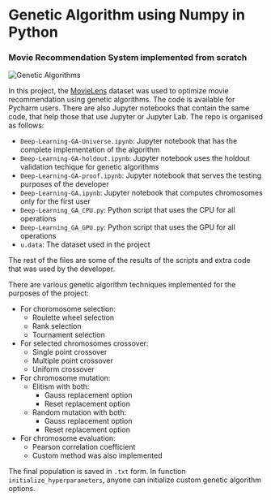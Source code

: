 # Genetic Algorithm using Numpy in Python

### Movie Recommendation System implemented from scratch

![Genetic Algorithms](https://biology.mit.edu/wp-content/uploads/2017/12/Cell-karyotype-exhibiting-trisomy_Credit_NIH.jpeg)

In this project, the [MovieLens](https://grouplens.org/datasets/movielens/100k/) dataset was used to optimize movie recommendation using genetic algorithms. The code is available for Pycharm users. There are also Jupyter notebooks that contain the same code, that help those that use Jupyter or Jupyter Lab. The repo is organised as follows:
* `Deep-Learning-GA-Universe.ipynb`: Jupyter notebook that has the complete implementation of the algorithm
* `Deep-Learning-GA-holdout.ipynb`: Jupyter notebook uses the holdout validation techique for genetic algorithms
* `Deep-Learning-GA-proof.ipynb`: Jupyter notebook that serves the testing purposes of the developer
* `Deep-Learning-GA.ipynb`: Jupyter notebook that computes chromosomes only for the first user
* `Deep-Learning_GA_CPU.py`: Python script that uses the CPU for all operations
* `Deep-Learning_GA_GPU.py`: Python script that uses the GPU for all operations
* `u.data`: The dataset used in the project

The rest of the files are some of the results of the scripts and extra code that was used by the developer.  

There are various genetic algorithm techniques implemented for the purposes of the project:
* For choromosome selection:
    * Roulette wheel selection
    * Rank selection
    * Tournament selection
* For selected chromosomes crossover:
    * Single point crossover
    * Multiple point crossover
    * Uniform crossover
* For chromosome mutation:
    * Elitism with both:
        * Gauss replacement option
        * Reset replacement option
    * Random mutation with both:
        * Gauss replacement option
        * Reset replacement option
* For chromosome evaluation:
    * Pearson correlation coefficient
    * Custom method was also implemented

The final population is saved in `.txt` form. In function `initialize_hyperparameters`, anyone can initialize custom genetic algorithm options. 
